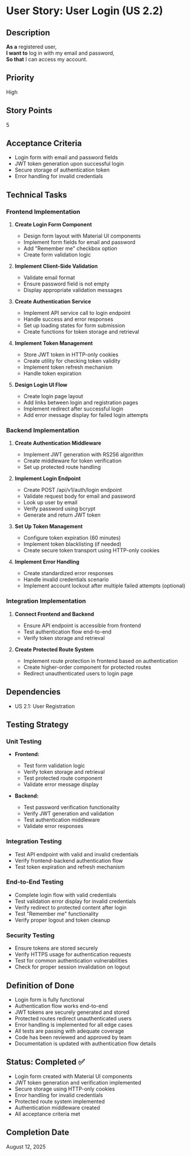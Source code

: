 # User Story: User Login (US 2.2)

## Description
**As a** registered user,  
**I want to** log in with my email and password,  
**So that** I can access my account.

## Priority
High

## Story Points
5

## Acceptance Criteria
- Login form with email and password fields
- JWT token generation upon successful login
- Secure storage of authentication token
- Error handling for invalid credentials

## Technical Tasks

### Frontend Implementation
1. **Create Login Form Component**
   - Design form layout with Material UI components
   - Implement form fields for email and password
   - Add "Remember me" checkbox option
   - Create form validation logic

2. **Implement Client-Side Validation**
   - Validate email format
   - Ensure password field is not empty
   - Display appropriate validation messages

3. **Create Authentication Service**
   - Implement API service call to login endpoint
   - Handle success and error responses
   - Set up loading states for form submission
   - Create functions for token storage and retrieval

4. **Implement Token Management**
   - Store JWT token in HTTP-only cookies
   - Create utility for checking token validity
   - Implement token refresh mechanism
   - Handle token expiration

5. **Design Login UI Flow**
   - Create login page layout
   - Add links between login and registration pages
   - Implement redirect after successful login
   - Add error message display for failed login attempts

### Backend Implementation
1. **Create Authentication Middleware**
   - Implement JWT generation with RS256 algorithm
   - Create middleware for token verification
   - Set up protected route handling

2. **Implement Login Endpoint**
   - Create POST /api/v1/auth/login endpoint
   - Validate request body for email and password
   - Look up user by email
   - Verify password using bcrypt
   - Generate and return JWT token

3. **Set Up Token Management**
   - Configure token expiration (60 minutes)
   - Implement token blacklisting (if needed)
   - Create secure token transport using HTTP-only cookies

4. **Implement Error Handling**
   - Create standardized error responses
   - Handle invalid credentials scenario
   - Implement account lockout after multiple failed attempts (optional)

### Integration Implementation
1. **Connect Frontend and Backend**
   - Ensure API endpoint is accessible from frontend
   - Test authentication flow end-to-end
   - Verify token storage and retrieval

2. **Create Protected Route System**
   - Implement route protection in frontend based on authentication
   - Create higher-order component for protected routes
   - Redirect unauthenticated users to login page

## Dependencies
- US 2.1: User Registration

## Testing Strategy

### Unit Testing
- **Frontend:**
  - Test form validation logic
  - Verify token storage and retrieval
  - Test protected route component
  - Validate error message display

- **Backend:**
  - Test password verification functionality
  - Verify JWT generation and validation
  - Test authentication middleware
  - Validate error responses

### Integration Testing
- Test API endpoint with valid and invalid credentials
- Verify frontend-backend authentication flow
- Test token expiration and refresh mechanism

### End-to-End Testing
- Complete login flow with valid credentials
- Test validation error display for invalid credentials
- Verify redirect to protected content after login
- Test "Remember me" functionality
- Verify proper logout and token cleanup

### Security Testing
- Ensure tokens are stored securely
- Verify HTTPS usage for authentication requests
- Test for common authentication vulnerabilities
- Check for proper session invalidation on logout

## Definition of Done
- Login form is fully functional
- Authentication flow works end-to-end
- JWT tokens are securely generated and stored
- Protected routes redirect unauthenticated users
- Error handling is implemented for all edge cases
- All tests are passing with adequate coverage
- Code has been reviewed and approved by team
- Documentation is updated with authentication flow details

## Status: Completed ✅
- Login form created with Material UI components
- JWT token generation and verification implemented
- Secure storage using HTTP-only cookies
- Error handling for invalid credentials
- Protected route system implemented
- Authentication middleware created
- All acceptance criteria met

## Completion Date
August 12, 2025
